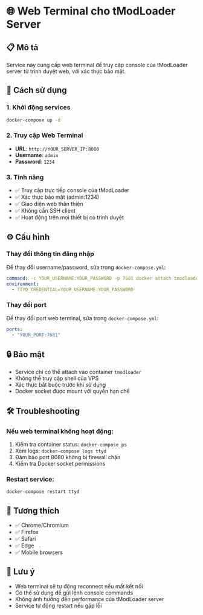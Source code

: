 # 🌐 Web Terminal cho tModLoader Server

## 📋 Mô tả
Service này cung cấp web terminal để truy cập console của tModLoader server từ trình duyệt web, với xác thực bảo mật.

## 🚀 Cách sử dụng

### 1. Khởi động services
```bash
docker-compose up -d
```

### 2. Truy cập Web Terminal
- **URL**: `http://YOUR_SERVER_IP:8080`
- **Username**: `admin`
- **Password**: `1234`

### 3. Tính năng
- ✅ Truy cập trực tiếp console của tModLoader
- ✅ Xác thực bảo mật (admin:1234)
- ✅ Giao diện web thân thiện
- ✅ Không cần SSH client
- ✅ Hoạt động trên mọi thiết bị có trình duyệt

## ⚙️ Cấu hình

### Thay đổi thông tin đăng nhập
Để thay đổi username/password, sửa trong `docker-compose.yml`:

```yaml
command: -c YOUR_USERNAME:YOUR_PASSWORD -p 7681 docker attach tmodloader
environment:
  - TTYD_CREDENTIAL=YOUR_USERNAME:YOUR_PASSWORD
```

### Thay đổi port
Để thay đổi port web terminal, sửa trong `docker-compose.yml`:

```yaml
ports:
  - "YOUR_PORT:7681"
```

## 🔒 Bảo mật
- Service chỉ có thể attach vào container `tmodloader`
- Không thể truy cập shell của VPS
- Xác thực bắt buộc trước khi sử dụng
- Docker socket được mount với quyền hạn chế

## 🛠️ Troubleshooting

### Nếu web terminal không hoạt động:
1. Kiểm tra container status: `docker-compose ps`
2. Xem logs: `docker-compose logs ttyd`
3. Đảm bảo port 8080 không bị firewall chặn
4. Kiểm tra Docker socket permissions

### Restart service:
```bash
docker-compose restart ttyd
```

## 📱 Tương thích
- ✅ Chrome/Chromium
- ✅ Firefox
- ✅ Safari
- ✅ Edge
- ✅ Mobile browsers

## 🎯 Lưu ý
- Web terminal sẽ tự động reconnect nếu mất kết nối
- Có thể sử dụng để gửi lệnh console commands
- Không ảnh hưởng đến performance của tModLoader server
- Service tự động restart nếu gặp lỗi
